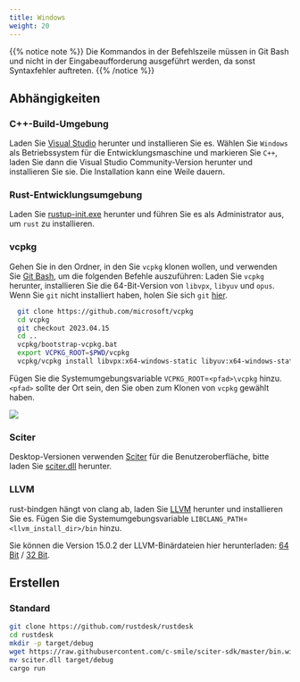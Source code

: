 ```yaml
---
title: Windows
weight: 20
---
```


{{% notice note %}}
Die Kommandos in der Befehlszeile müssen in Git Bash und nicht in der Eingabeaufforderung ausgeführt werden, da sonst Syntaxfehler auftreten.
{{% /notice %}}

## Abhängigkeiten

### C++-Build-Umgebung

Laden Sie [Visual Studio](https://visualstudio.microsoft.com/) herunter und installieren Sie es.
Wählen Sie `Windows` als Betriebssystem für die Entwicklungsmaschine und markieren Sie `C++`, laden Sie dann die Visual Studio Community-Version herunter und installieren Sie sie. Die Installation kann eine Weile dauern.

### Rust-Entwicklungsumgebung
Laden Sie [rustup-init.exe](https://static.rust-lang.org/rustup/dist/x86_64-pc-windows-msvc/rustup-init.exe) herunter und führen Sie es als Administrator aus, um `rust` zu installieren.

### vcpkg

Gehen Sie in den Ordner, in den Sie `vcpkg` klonen wollen, und verwenden Sie [Git Bash](https://git-scm.com/download/win), um die folgenden Befehle auszuführen: Laden Sie `vcpkg` herunter, installieren Sie die 64-Bit-Version von `libvpx`, `libyuv` und `opus`.
Wenn Sie `git` nicht installiert haben, holen Sie sich `git` [hier](https://git-scm.com/download/win).

```sh
  git clone https://github.com/microsoft/vcpkg
  cd vcpkg
  git checkout 2023.04.15
  cd ..
  vcpkg/bootstrap-vcpkg.bat
  export VCPKG_ROOT=$PWD/vcpkg
  vcpkg/vcpkg install libvpx:x64-windows-static libyuv:x64-windows-static opus:x64-windows-static aom:x64-windows-static
```

Fügen Sie die Systemumgebungsvariable `VCPKG_ROOT`=`<pfad>\vcpkg` hinzu. `<pfad>` sollte der Ort sein, den Sie oben zum Klonen von `vcpkg` gewählt haben.

![](/docs/en/dev/build/windows/images/env.png)

### Sciter

Desktop-Versionen verwenden [Sciter](https://sciter.com/) für die Benutzeroberfläche, bitte laden Sie [sciter.dll](https://raw.githubusercontent.com/c-smile/sciter-sdk/master/bin.win/x64/sciter.dll) herunter.

### LLVM

rust-bindgen hängt von clang ab, laden Sie [LLVM](https://github.com/llvm/llvm-project/releases) herunter und installieren Sie es. Fügen Sie die Systemumgebungsvariable `LIBCLANG_PATH`=`<llvm_install_dir>/bin` hinzu.

Sie können die Version 15.0.2 der LLVM-Binärdateien hier herunterladen: [64 Bit](https://github.com/llvm/llvm-project/releases/download/llvmorg-15.0.2/LLVM-15.0.2-win64.exe) / [32 Bit](https://github.com/llvm/llvm-project/releases/download/llvmorg-15.0.2/LLVM-15.0.2-win32.exe).


## Erstellen

### Standard

```sh
git clone https://github.com/rustdesk/rustdesk
cd rustdesk
mkdir -p target/debug
wget https://raw.githubusercontent.com/c-smile/sciter-sdk/master/bin.win/x64/sciter.dll
mv sciter.dll target/debug
cargo run
```
